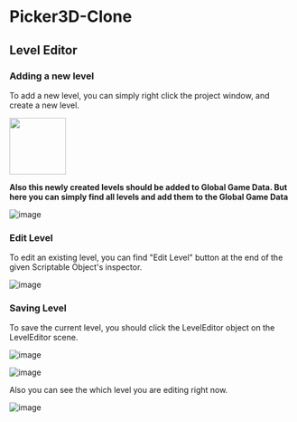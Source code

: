 # Picker3D-Clone

## Level Editor

### Adding a new level

To add a new level, you can simply right click the project window, and create a new level.

<img src="(https://github.com/atakaly/Picker3D-Clone/assets/79188326/2ecd0bd8-1b2f-4f7b-8b04-d47fa2e595f8)" width="100" height="100">

**Also this newly created levels should be added to Global Game Data. But here you can simply find all levels and add them to the Global Game Data**

![image](https://github.com/atakaly/Picker3D-Clone/assets/79188326/f529892d-3917-45cb-8340-be3e75ed26f1)


### Edit Level

To edit an existing level, you can find "Edit Level" button at the end of the given Scriptable Object's inspector.

![image](https://github.com/atakaly/Picker3D-Clone/assets/79188326/a05e3f7f-282c-4d67-8ae8-0e42ffefa11f)


### Saving Level

To save the current level, you should click the LevelEditor object on the LevelEditor scene.

![image](https://github.com/atakaly/Picker3D-Clone/assets/79188326/272d67aa-98c3-42c0-905b-dd7f5da9bb4b)

![image](https://github.com/atakaly/Picker3D-Clone/assets/79188326/0f607f62-32be-4910-b5fa-8553370e45d2)

Also you can see the which level you are editing right now.

![image](https://github.com/atakaly/Picker3D-Clone/assets/79188326/66f371e5-e053-4319-9896-512669245321)

